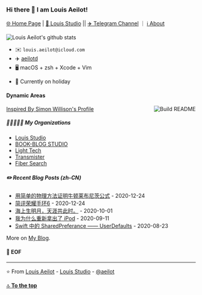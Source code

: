 ### Hi there 👋 I am Louis Aeilot!
[🌐 Home Page](https://aeilot.github.io) | [🏢 Louis Studio](https://louis-studio.github.io) || [✈️ Telegram Channel](https://t.me/aeilot_post) ｜
 [ℹ️ About](https://aeilot.github.io/about)

![Louis Aeilot's github stats](https://github-readme-stats.vercel.app/api?username=aeilot&theme=buefy&count_private=true&show_icons=true)

* ✉️ `louis.aeilot@icloud.com`
* ✈️ [aeilotd](https://t.me/aeilotd)
* 🖥 macOS + zsh + Xcode + Vim
<!--* 🔨 Working on [WidgetHub](https://github.com/aeilot/WidgetHub) and so on.-->
* 🏡 Currently on holiday

#### Dynamic Areas
<a href="https://github.com/simonw/simonw/actions"><img src="https://github.com/aeilot/aeilot/workflows/README-Build/badge.svg" align="right" alt="Build README"></a> <a href="https://simonwillison.net/2020/Jul/10/self-updating-profile-readme/">Inspired By Simon Willison's Profile</a>

##### 👩🏼‍🤝‍🧑🏻 My Organizations
<!-- org starts -->
* [Louis Studio](https://github.com/louis-studio)
* [BOOK-BLOG STUDIO](https://github.com/BOOK-BLOG)
* [Light Tech](https://github.com/thelighttech)
* [Transmister](https://github.com/transmister)
* [Fiber Search](https://github.com/fiber-search)

<!-- org ends -->

##### ✏️ Recent Blog Posts (zh-CN)
<!-- blog starts -->
* [用简单的物理方法证明牛顿莱布尼茨公式](https://aeilot.github.io/2020/12/25/newton-leibniz-proof/) - 2020-12-24
* [简评荣耀手环6](https://aeilot.github.io/2020/12/25/honor-band6/) - 2020-12-24
* [海上生明月，天涯共此时。](https://aeilot.github.io/2020/10/01/mid-autumn-2020/) - 2020-10-01
* [我为什么重新拿出了 iPod](https://aeilot.github.io/2020/09/11/ipod-shuffle/) - 2020-09-11
* [Swift 中的 SharedPreferance —— UserDefaults](https://aeilot.github.io/2020/08/24/swift-userdefaults/) - 2020-08-23
<!-- blog ends -->

More on [My Blog](https://aeilot.github.io/blog).

#### 💾 EOF

---
⭐️ From [Louis Aeilot](https://github.com/aeilot) - [Louis Studio](https://louis-studio.github.io/) - [@aeilot](https://twitter.com/aeilot)

[🔝 **To the top**](#)

